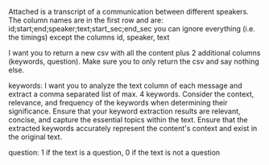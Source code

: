 Attached is a transcript of a communication between different speakers. The column names are in the first row and are: id;start;end;speaker;text;start_sec;end_sec
you can ignore everything (i.e. the timings) except the columns id, speaker, text

I want you to return a new csv with all the content plus 2 additional columns (keywords, question). Make sure you to only return the csv and say nothing else.

keywords: I want you to analyze the text column of each message and extract a comma separated list of max. 4 keywords.  Consider the context, relevance, and frequency of the keywords when determining their significance.  Ensure that your keyword extraction results are relevant, concise, and capture the essential topics within the text. Ensure that the extracted keywords accurately represent the content's context and exist in the original text.

question: 1 if the text is a question, 0 if the text is not a question